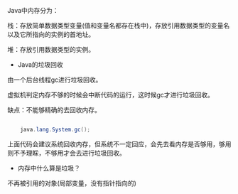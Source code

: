 Java中内存分为：
栈：存放简单数据类型变量(值和变量名都存在栈中)，存放引用数据类型的变量名以及它所指向的实例的首地址。
堆：存放引用数据类型的实例。
* Java的垃圾回收
由一个后台线程gc进行垃圾回收。
虚拟机判定内存不够的时候会中断代码的运行，这时候gc才进行垃圾回收。
缺点：不能够精确的去回收内存。
```java  
	java.lang.System.gc();
```
上面代码会建议系统回收内存，但系统不一定回应，会先去看内存是否够用，够用则不予理睬，不够用才会去进行垃圾回收。
* 内存中什么算是垃圾？
不再被引用的对象(局部变量，没有指针指向的)
